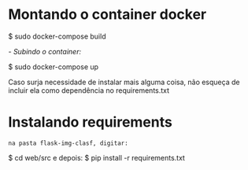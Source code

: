 # Montando o container docker

$ sudo docker-compose build

_- Subindo o container:_

$ sudo docker-compose up

Caso surja necessidade de instalar mais alguma coisa, não esqueça de incluir ela como dependência no requirements.txt

# Instalando requirements
    na pasta flask-img-clasf, digitar:
$ cd web/src
    e depois:
$ pip install -r requirements.txt